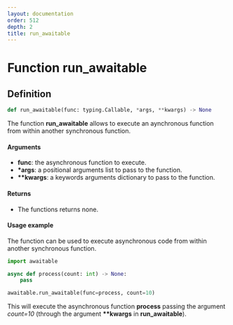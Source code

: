 ```yaml
---
layout: documentation
order: 512
depth: 2
title: run_awaitable
---
```


# Function run_awaitable

## Definition

```python
def run_awaitable(func: typing.Callable, *args, **kwargs) -> None
```

The function **run_awaitable** allows to execute an aynchronous function from
within another synchronous function.

#### Arguments

- **func**: the asynchronous function to execute.
- **\*args**: a positional arguments list to pass to the function.
- **\*\*kwargs**: a keywords arguments dictionary to pass to the function.

#### Returns

- The functions returns none.

#### Usage example

The function can be used to execute asynchronous code from within another
synchronous function.

```python
import awaitable

async def process(count: int) -> None:
    pass

awaitable.run_awaitable(func=process, count=10)
```

This will execute the asynchronous function **process** passing the argument
*count=10* (through the argument **\*\*kwargs** in **run_awaitable**).

